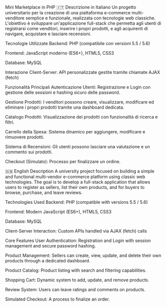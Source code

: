 Mini Marketplace in PHP
🇮🇹 Descrizione in Italiano
Un progetto universitario per la creazione di una piattaforma e-commerce multi-venditore semplice e funzionale, realizzata con tecnologie web classiche. L'obiettivo è sviluppare un'applicazione full-stack che permetta agli utenti di registrarsi come venditori, inserire i propri prodotti, e agli acquirenti di navigare, acquistare e lasciare recensioni.

Tecnologie Utilizzate
Backend: PHP (compatibile con versioni 5.5 / 5.6)

Frontend: JavaScript moderno (ES6+), HTML5, CSS3

Database: MySQL

Interazione Client-Server: API personalizzate gestite tramite chiamate AJAX (fetch)

Funzionalità Principali
Autenticazione Utenti: Registrazione e Login con gestione delle sessioni e hashing sicuro delle password.

Gestione Prodotti: I venditori possono creare, visualizzare, modificare ed eliminare i propri prodotti tramite una dashboard dedicata.

Catalogo Prodotti: Visualizzazione dei prodotti con funzionalità di ricerca e filtri.

Carrello della Spesa: Sistema dinamico per aggiungere, modificare e rimuovere prodotti.

Sistema di Recensioni: Gli utenti possono lasciare una valutazione e un commento sui prodotti.

Checkout (Simulato): Processo per finalizzare un ordine.

🇬🇧 English Description
A university project focused on building a simple and functional multi-vendor e-commerce platform using classic web technologies. The goal is to develop a full-stack application that allows users to register as sellers, list their own products, and for buyers to browse, purchase, and leave reviews.

Technologies Used
Backend: PHP (compatible with versions 5.5 / 5.6)

Frontend: Modern JavaScript (ES6+), HTML5, CSS3

Database: MySQL

Client-Server Interaction: Custom APIs handled via AJAX (fetch) calls

Core Features
User Authentication: Registration and Login with session management and secure password hashing.

Product Management: Sellers can create, view, update, and delete their own products through a dedicated dashboard.

Product Catalog: Product listing with search and filtering capabilities.

Shopping Cart: Dynamic system to add, update, and remove products.

Review System: Users can leave ratings and comments on products.

Simulated Checkout: A process to finalize an order.
